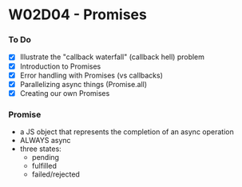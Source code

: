 # W02D04 - Promises

### To Do
- [x] Illustrate the "callback waterfall" (callback hell) problem
- [x] Introduction to Promises
- [x] Error handling with Promises (vs callbacks)
- [x] Parallelizing async things (Promise.all)
- [x] Creating our own Promises

### Promise
* a JS object that represents the completion of an async operation
* ALWAYS async
* three states:
  * pending
  * fulfilled
  * failed/rejected















